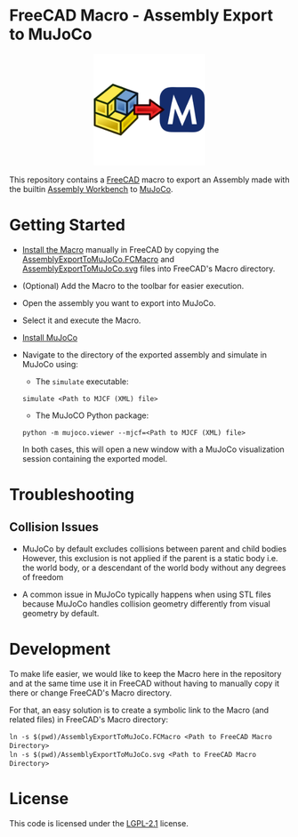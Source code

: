 # FreeCAD Macro - Assembly Export to MuJoCo

<div align="center">
<img src="AssemblyExportToMuJoCo.svg" width="200px"/>
</div>

This repository contains a [FreeCAD](https://www.freecad.org/) macro to export an Assembly made with the builtin [Assembly Workbench](https://wiki.freecad.org/Assembly_Workbench) to [MuJoCo](https://mujoco.org/).


# Getting Started

- [Install the Macro](https://wiki.freecad.org/How_to_install_macros) manually in FreeCAD by copying
  the [AssemblyExportToMuJoCo.FCMacro](./AssemblyExportToMuJoCo.FCMacro) and [AssemblyExportToMuJoCo.svg](./AssemblyExportToMuJoCo.svg) files into FreeCAD's Macro directory.

- (Optional) Add the Macro to the toolbar for easier execution.

- Open the assembly you want to export into MuJoCo.

- Select it and execute the Macro.

- [Install MuJoCo](https://mujoco.readthedocs.io/en/latest/programming/#getting-started)

- Navigate to the directory of the exported assembly and simulate in MuJoCo using:

  - The `simulate` executable:

  ```shell
  simulate <Path to MJCF (XML) file> 
  ```

  - The MuJoCO Python package:

  ```
  python -m mujoco.viewer --mjcf=<Path to MJCF (XML) file>
  ```

  In both cases, this will open a new window with a MuJoCo
  visualization session containing the exported model.

# Troubleshooting

## Collision Issues

- MuJoCo by default excludes collisions between parent and child bodies
  However, this exclusion is not applied if the parent is a static body
  i.e. the world body, or a descendant of the world body without any degrees of freedom

- A common issue in MuJoCo typically happens when using STL files because MuJoCo handles
  collision geometry differently from visual geometry by default.

# Development

To make life easier, we would like to keep the Macro here in the repository and at the same time use it in FreeCAD without
having to manually copy it there or change FreeCAD's Macro directory.

For that, an easy solution is to create a symbolic link to the Macro (and related files) in FreeCAD's Macro directory:

```shell
ln -s $(pwd)/AssemblyExportToMuJoCo.FCMacro <Path to FreeCAD Macro Directory>
ln -s $(pwd)/AssemblyExportToMuJoCo.svg <Path to FreeCAD Macro Directory>
```

# License

This code is licensed under the [LGPL-2.1](https://www.gnu.org/licenses/old-licenses/lgpl-2.1.en.html) license.

